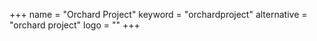 +++
name = "Orchard Project"
keyword = "orchardproject"
alternative = "orchard project"
logo = ""
+++
